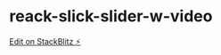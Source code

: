 # reack-slick-slider-w-video

[Edit on StackBlitz ⚡️](https://stackblitz.com/edit/reack-slick-slider-w-video)